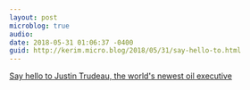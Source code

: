 ```yaml
---
layout: post
microblog: true
audio: 
date: 2018-05-31 01:06:37 -0400
guid: http://kerim.micro.blog/2018/05/31/say-hello-to.html
---
```

[Say hello to Justin Trudeau, the world's newest oil executive](http://www.theguardian.com/commentisfree/2018/may/29/justin-trudeau-world-newest-oil-executive-kinder-morgan)
